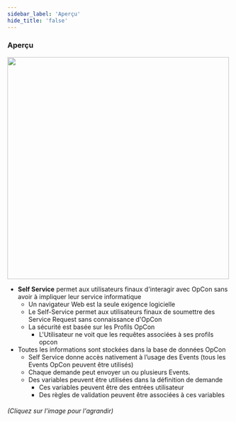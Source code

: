 ```yaml
---
sidebar_label: 'Aperçu'
hide_title: 'false'
---
```


### Aperçu

<a href="imgbasic/SelfServiceButtonSolutionManager.png" target="_blank"><img src="imgbasic/SelfServiceButtonSolutionManager.png" width="500"></img></a>  

* **Self Service** permet aux utilisateurs finaux d'interagir avec OpCon sans avoir à impliquer leur service informatique
    * Un navigateur Web est la seule exigence logicielle
    * Le Self-Service permet aux utilisateurs finaux de soumettre des Service Request sans connaissance d'OpCon
    * La sécurité est basée sur les Profils OpCon
        * L'Utilisateur ne voit que les requêtes associées à ses profils opcon
* Toutes les informations sont stockées dans la base de données OpCon
    * Self Service donne accès nativement à l’usage des Events (tous les Events OpCon peuvent être utilisés)
    * Chaque demande peut envoyer un ou plusieurs Events.
    * Des variables peuvent être utilisées dans la définition de demande
        * Ces variables peuvent être des entrées utilisateur
        * Des règles de validation peuvent être associées à ces variables

###### (Cliquez sur l'image pour l'agrandir)
